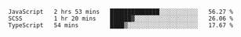 <!--START_SECTION:waka-->

```text
JavaScript   2 hrs 53 mins   ██████████████░░░░░░░░░░░   56.27 %
SCSS         1 hr 20 mins    ██████▓░░░░░░░░░░░░░░░░░░   26.06 %
TypeScript   54 mins         ████▒░░░░░░░░░░░░░░░░░░░░   17.67 %
```

<!--END_SECTION:waka-->


<!--
**Leorio21/Leorio21** is a ✨ _special_ ✨ repository because its `README.md` (this file) appears on your GitHub profile.

Here are some ideas to get you started:

- 🔭 I’m currently working on ...
- 🌱 I’m currently learning ...
- 👯 I’m looking to collaborate on ...
- 🤔 I’m looking for help with ...
- 💬 Ask me about ...
- 📫 How to reach me: ...
- 😄 Pronouns: ...
- ⚡ Fun fact: ...
-->
